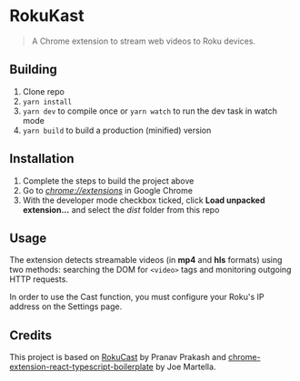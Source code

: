 # RokuKast

> A Chrome extension to stream web videos to Roku devices.

## Building

1.  Clone repo
2.  `yarn install`
3.  `yarn dev` to compile once or `yarn watch` to run the dev task in watch mode
4.  `yarn build` to build a production (minified) version

## Installation

1.  Complete the steps to build the project above
2.  Go to [_chrome://extensions_](chrome://extensions) in Google Chrome
3.  With the developer mode checkbox ticked, click **Load unpacked extension...** and select the _dist_ folder from this repo

## Usage

The extension detects streamable videos (in **mp4** and **hls** formats) using two methods: searching the DOM for `<video>` tags and monitoring outgoing HTTP requests.

In order to use the Cast function, you must configure your Roku's IP address on the Settings page.

## Credits

This project is based on [RokuCast](https://github.com/pranav-prakash/RokuCast/) by Pranav Prakash and [chrome-extension-react-typescript-boilerplate](https://github.com/martellaj/chrome-extension-react-typescript-boilerplate) by Joe Martella.
